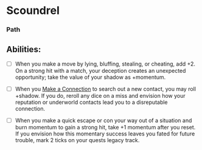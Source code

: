 # Scoundrel
### Path


## Abilities:
- [ ] When you make a move by lying, bluffing, stealing, or cheating, add +2. On a strong hit with a match, your deception creates an unexpected opportunity; take the value of your shadow as +momentum.

- [ ] When you [Make a Connection](Moves/connection/make_a_connection) to search out a new contact, you may roll +shadow. If you do, reroll any dice on a miss and envision how your reputation or underworld contacts lead you to a disreputable connection.

- [ ] When you make a quick escape or con your way out of a situation and burn momentum to gain a strong hit, take +1 momentum after you reset. If you envision how this momentary success leaves you fated for future trouble, mark 2 ticks on your quests legacy track.

